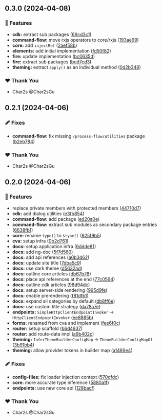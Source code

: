 ## 0.3.0 (2024-04-08)

### 🚀 Features

- **cdk:** extract sub packages ([69cd3c1](https://github.com/TheNightmareX/angularly/commit/69cd3c1))
- **command-flow:** move rxjs operators to core/rxjs ([193ae99](https://github.com/TheNightmareX/angularly/commit/193ae99))
- **core:** add `injectRef` ([2aef58b](https://github.com/TheNightmareX/angularly/commit/2aef58b))
- **elements:** add initial implementation ([fd50f82](https://github.com/TheNightmareX/angularly/commit/fd50f82))
- **fire:** update implementation ([bc0635d](https://github.com/TheNightmareX/angularly/commit/bc0635d))
- **fire:** extract sub packages ([bed7cd3](https://github.com/TheNightmareX/angularly/commit/bed7cd3))
- **theming:** extract `apply()` as an individual method ([0d2b348](https://github.com/TheNightmareX/angularly/commit/0d2b348))

### ❤️ Thank You

- Char2s @Char2sGu

## 0.2.1 (2024-04-06)

### 🩹 Fixes

- **command-flow:** fix missing `/process-flow/utilities` package ([b2eb784](https://github.com/TheNightmareX/angularly/commit/b2eb784))

### ❤️ Thank You

- Char2s @Char2sGu

## 0.2.0 (2024-04-06)

### 🚀 Features

- replace private members with protected members ([44710d7](https://github.com/TheNightmareX/angularly/commit/44710d7))
- **cdk:** add dialog utilities ([e3fb854](https://github.com/TheNightmareX/angularly/commit/e3fb854))
- **command-flow:** add package ([ed20a0e](https://github.com/TheNightmareX/angularly/commit/ed20a0e))
- **command-flow:** extract sub modules as secondary package entries ([6638fb1](https://github.com/TheNightmareX/angularly/commit/6638fb1))
- **core:** rename `type()` to `$type()` ([825f9b5](https://github.com/TheNightmareX/angularly/commit/825f9b5))
- **cva:** setup infra ([0b2d761](https://github.com/TheNightmareX/angularly/commit/0b2d761))
- **docs:** setup application infra ([6ddde81](https://github.com/TheNightmareX/angularly/commit/6ddde81))
- **docs:** add ng-doc ([5f7d560](https://github.com/TheNightmareX/angularly/commit/5f7d560))
- **docs:** add api references ([a0b3d62](https://github.com/TheNightmareX/angularly/commit/a0b3d62))
- **docs:** update site title ([7dba5c9](https://github.com/TheNightmareX/angularly/commit/7dba5c9))
- **docs:** use dark theme ([d5632ad](https://github.com/TheNightmareX/angularly/commit/d5632ad))
- **docs:** outline core articles ([db67b78](https://github.com/TheNightmareX/angularly/commit/db67b78))
- **docs:** place api references at the end ([77c0564](https://github.com/TheNightmareX/angularly/commit/77c0564))
- **docs:** outline cdk articles ([98d94dc](https://github.com/TheNightmareX/angularly/commit/98d94dc))
- **docs:** setup server-side rendering ([995d9fe](https://github.com/TheNightmareX/angularly/commit/995d9fe))
- **docs:** enable prerendering ([f81dfb1](https://github.com/TheNightmareX/angularly/commit/f81dfb1))
- **docs:** expand all categories by default ([db8ff6e](https://github.com/TheNightmareX/angularly/commit/db8ff6e))
- **docs:** use custom title strategy ([da78a7e](https://github.com/TheNightmareX/angularly/commit/da78a7e))
- **endpoints:** `SimpleHttpClientEndpointInvoker` -> `HttpClientEndpointInvoker` ([ee8885b](https://github.com/TheNightmareX/angularly/commit/ee8885b))
- **forms:** renamed from cva and implement ([fee6f0c](https://github.com/TheNightmareX/angularly/commit/fee6f0c))
- **router:** setup scaffold ([b6d4937](https://github.com/TheNightmareX/angularly/commit/b6d4937))
- **router:** add route-data impl ([a9b402c](https://github.com/TheNightmareX/angularly/commit/a9b402c))
- **theming:** `InferThemeBuilderConfigMap` -> `ThemeBuilderConfigMapOf` ([3b91bb4](https://github.com/TheNightmareX/angularly/commit/3b91bb4))
- **theming:** allow provider tokens in builder map ([a1489e4](https://github.com/TheNightmareX/angularly/commit/a1489e4))

### 🩹 Fixes

- **config-files:** fix loader injection context ([570dfdc](https://github.com/TheNightmareX/angularly/commit/570dfdc))
- **core:** more accurate type inference ([5880a1f](https://github.com/TheNightmareX/angularly/commit/5880a1f))
- **endpoints:** use new core api ([128bacf](https://github.com/TheNightmareX/angularly/commit/128bacf))

### ❤️ Thank You

- Char2s @Char2sGu
